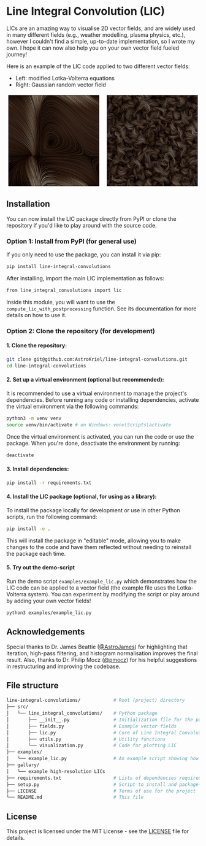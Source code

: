 # Line Integral Convolution (LIC)

LICs are an amazing way to visualise 2D vector fields, and are widely used in many different fields (e.g., weather modelling, plasma physics, etc.), however I couldn't find a simple, up-to-date implementation, so I wrote my own. I hope it can now also help you on your own vector field fueled journey!

Here is an example of the LIC code applied to two different vector fields:
- Left: modified Lotka-Volterra equations
- Right: Gaussian random vector field

<div style="display: flex; justify-content: space-between;">
  <img src="./gallery/lic_lotka_volterra.png" width="49%" />
  <img src="./gallery/lic_gaussian_random.png" width="49%" />
</div>


## Installation

You can now install the LIC package directly from PyPI or clone the repository if you'd like to play around with the source code.

### Option 1: Install from PyPI (for general use)

If you only need to use the package, you can install it via pip:

```bash
pip install line-integral-convolutions
```

After installing, import the main LIC implementation as follows:

```bash
from line_integral_convolutions import lic
```

Inside this module, you will want to use the `compute_lic_with_postprocessing` function. See its documentation for more details on how to use it.

### Option 2: Clone the repository (for development)

#### 1. Clone the repository:

```bash
git clone git@github.com:AstroKriel/line-integral-convolutions.git
cd line-integral-convolutions
```

#### 2. Set up a virtual environment (optional but recommended):

It is recommended to use a virtual environment to manage the project's dependencies. Before running any code or installing dependencies, activate the virtual environment via the following commands:

```bash
python3 -m venv venv
source venv/bin/activate # on Windows: venv\Scripts\activate
```

Once the virtual environment is activated, you can run the code or use the package. When you're done, deactivate the environment by running:

```bash
deactivate
```

#### 3. Install dependencies:

```bash
pip install -r requirements.txt
```

#### 4. Install the LIC package (optional, for using as a library):

To install the package locally for development or use in other Python scripts, run the following command:

```bash
pip install -e .
```

This will install the package in "editable" mode, allowing you to make changes to the code and have them reflected without needing to reinstall the package each time.

#### 5. Try out the demo-script

Run the demo script `examples/example_lic.py` which demonstrates how the LIC code can be applied to a vector field (the example file uses the Lotka-Volterra system). You can experiment by modifying the script or play around by adding your own vector fields!

```bash
python3 examples/example_lic.py
```

## Acknowledgements

Special thanks to Dr. James Beattie ([@AstroJames](https://github.com/AstroJames)) for highlighting that iteration, high-pass filtering, and histogram normalisation improves the final result. Also, thanks to Dr. Philip Mocz ([@pmocz](https://github.com/pmocz)) for his helpful suggestions in restructuring and improving the codebase.

## File structure

```bash
line-integral-convolutions/            # Root (project) directory
├── src/
│   └── line_integral_convolutions/    # Python package
│       ├── __init__.py                # Initialization file for the package
│       ├── fields.py                  # Example vector fields
│       ├── lic.py                     # Core of Line Integral Convolution (LIC) package
│       ├── utils.py                   # Utility functions
│       └── visualization.py           # Code for plotting LIC
├── examples/
│   └── example_lic.py                 # An example script showing how to run LIC computations
├── gallary/
│   └── example high-resolution LICs
├── requirements.txt                   # Lists of dependencies required to run the project
├── setup.py                           # Script to install and package-up the project
├── LICENSE                            # Terms of use for the project
└── README.md                          # This file
```

## License

This project is licensed under the MIT License - see the [LICENSE](./LICENSE) file for details.
